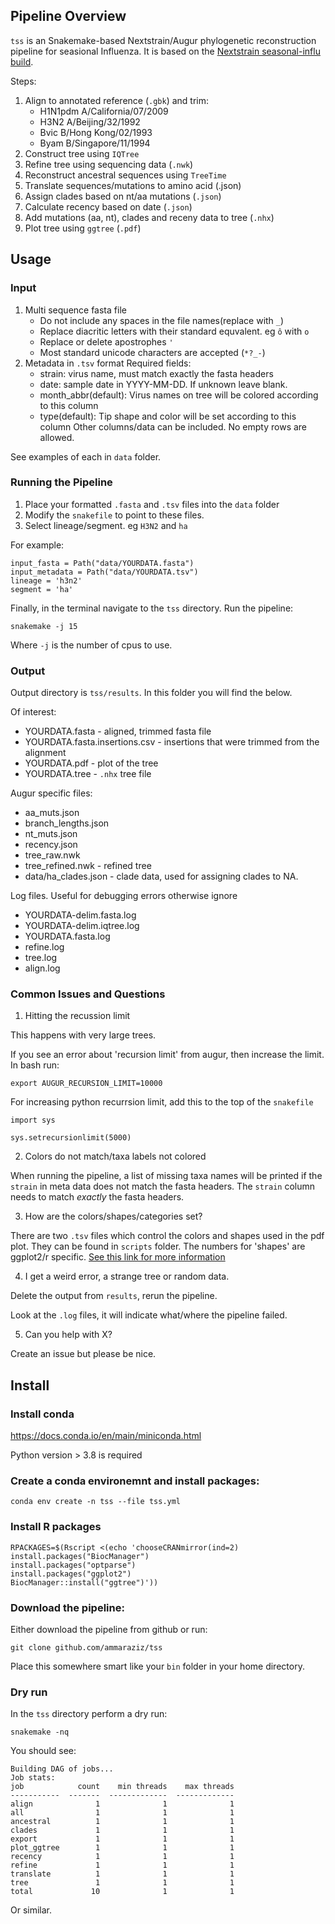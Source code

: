 ## Pipeline Overview

`tss` is an Snakemake-based Nextstrain/Augur phylogenetic reconstruction pipeline for seasional Influenza. It is based on the [Nextstrain seasonal-influ build](https://github.com/nextstrain/seasonal-flu). 

Steps:

1. Align to annotated reference (`.gbk`) and trim:
	- H1N1pdm A/California/07/2009
	- H3N2 A/Beijing/32/1992
	- Bvic B/Hong Kong/02/1993
	- Byam B/Singapore/11/1994
2. Construct tree using `IQTree`
3. Refine tree using sequencing data (`.nwk`)
4. Reconstruct ancestral sequences using `TreeTime`
5. Translate sequences/mutations to amino acid (.json)
6. Assign clades based on nt/aa mutations (`.json`)
7. Calculate recency based on date (`.json`)
8. Add mutations (aa, nt), clades and receny data to tree (`.nhx`)
9. Plot tree using `ggtree` (`.pdf`)

## Usage

### Input

1. Multi sequence fasta file
	- Do not include any spaces in the file names(replace with `_`)
	- Replace diacritic letters with their standard equvalent. eg `ô` with `o`
	- Replace or delete apostrophes `'`
	- Most standard unicode characters are accepted (`*?_-`) 
2. Metadata in `.tsv` format
Required fields:
	- strain: virus name, must match exactly the fasta headers
	- date: sample date in YYYY-MM-DD. If unknown leave blank.
	- month_abbr(default): Virus names on tree will be colored according to this column
	- type(default): Tip shape and color will be set according to this column 
Other columns/data can be included. No empty rows are allowed.

See examples of each in `data` folder.

### Running the Pipeline

1. Place your formatted `.fasta` and `.tsv` files into the `data` folder
2. Modify the `snakefile` to point to these files.
3. Select lineage/segment. eg `H3N2` and `ha`

For example:

```
input_fasta = Path("data/YOURDATA.fasta")
input_metadata = Path("data/YOURDATA.tsv")
lineage = 'h3n2'
segment = 'ha'
```

Finally, in the terminal navigate to the `tss` directory. Run the pipeline:

```
snakemake -j 15
```

Where `-j` is the number of cpus to use. 

### Output

Output directory is `tss/results`. In this folder you will find the below.

Of interest:
- YOURDATA.fasta - aligned, trimmed fasta file
- YOURDATA.fasta.insertions.csv - insertions that were trimmed from the alignment
- YOURDATA.pdf - plot of the tree
- YOURDATA.tree - `.nhx` tree file

Augur specific files:
- aa_muts.json 
- branch_lengths.json
- nt_muts.json
- recency.json
- tree_raw.nwk
- tree_refined.nwk - refined tree
- data/ha_clades.json - clade data, used for assigning clades to NA.

Log files. Useful for debugging errors otherwise ignore
- YOURDATA-delim.fasta.log
- YOURDATA-delim.iqtree.log
- YOURDATA.fasta.log
- refine.log
- tree.log
- align.log

### Common Issues and Questions

1. Hitting the recussion limit

This happens with very large trees.

If you see an error about 'recursion limit' from augur, then increase the limit. In bash run:

```
export AUGUR_RECURSION_LIMIT=10000
```

For increasing python recurrsion limit, add this to the top of the `snakefile`

```
import sys

sys.setrecursionlimit(5000)
```

2. Colors do not match/taxa labels not colored

When running the pipeline, a list of missing taxa names will be printed if the `strain` in meta data does not match the fasta headers. The `strain` column needs to match *exactly* the fasta headers.

3. How are the colors/shapes/categories set?

There are two `.tsv` files which control the colors and shapes used in the pdf plot. They can be found in `scripts` folder. The numbers for 'shapes' are ggplot2/r specific. [See this link for more information](http://www.sthda.com/english/wiki/ggplot2-point-shapes)

4. I get a weird error, a strange tree or random data.

Delete the output from `results`, rerun the pipeline. 

Look at the `.log` files, it will indicate what/where the pipeline failed.

5. Can you help with X?

Create an issue but please be nice.

## Install

### Install conda

https://docs.conda.io/en/main/miniconda.html

Python version > 3.8 is required

### Create a conda environemnt and install packages:

```
conda env create -n tss --file tss.yml
```

### Install R packages

```
RPACKAGES=$(Rscript <(echo 'chooseCRANmirror(ind=2)
install.packages("BiocManager")
install.packages("optparse")
install.packages("ggplot2")
BiocManager::install("ggtree")'))
```

### Download the pipeline:

Either download the pipeline from github or run:

```
git clone github.com/ammaraziz/tss
```

Place this somewhere smart like your `bin` folder in your home directory.

### Dry run

In the `tss` directory perform a dry run:

```
snakemake -nq
```

You should see:

```
Building DAG of jobs...
Job stats:
job            count    min threads    max threads
-----------  -------  -------------  -------------
align              1              1              1
all                1              1              1
ancestral          1              1              1
clades             1              1              1
export             1              1              1
plot_ggtree        1              1              1
recency            1              1              1
refine             1              1              1
translate          1              1              1
tree               1              1              1
total             10              1              1
```

Or similar.

